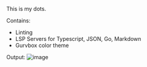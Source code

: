 This is my dots.

Contains:
- Linting
- LSP Servers for Typescript, JSON, Go, Markdown
- Gurvbox color theme

Output:
![image](https://github.com/user-attachments/assets/770364a8-c3ac-4b8c-8560-b89e99293a44)
